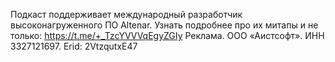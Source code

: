 ﻿---
Number: 119
Title: Объекты на стеке, DDD на рефакторинге, Web API на невежестве
PublishDate: 2025-07-20T22:00:00Z
Authors:
  - Анатолий Кулаков
  - Игорь Лабутин
Mastering: Игорь Лабутин
Music:
  Максим Аршинов «Pensive yeti.0.1»: https://hightech.group/ru/about
Patrons:
  - Александр
  - Сергей
  - Владислав
  - Гурий Самарин
  - Александр Лапердин
  - Виктор
  - Руслан Артамонов
  - Сергей Бензенко
  - Шевченко Антон
  - Ольга Бондаренко
  - Сергей Краснов
  - Константин Ушаков
  - Постарнаков Андрей
  - Дмитрий Сорокин
  - Дмитрий Павлов
  - Александр Ерыгин
  - Егор Сычёв
  - Гольдебаев Александр
  - Лазарев Илья
  - Тимофей
  - Виталий
  - Анатолий Крыжановский
  - Александр Гаранин
  - Евгений Асташев
Home: https://radiodotnet.mave.digital/ep-120
Audio: https://api.mave.digital/storage/podcasts/dc1a2f8c-50cd-4584-a46a-723efadc6e1e/episodes/776aeade-7a8b-4c35-a1a5-89a65b01e703.mp3
Video: https://www.youtube.com/watch?v=1SflP_B3IpE
Topics:

  - Subject: .NET 10 Preview 6
    Timestamp: 00:02:50
    Links:
      - https://github.com/dotnet/core/discussions/9974

  - Subject: DDD Refactor From Anemic to Behavior Models
    Timestamp: 00:28:10
    Links:
      - https://www.milanjovanovic.tech/blog/from-anemic-models-to-behavior-driven-models-a-practical-ddd-refactor-in-csharp

  - Subject: Allocating Small Objects on the Stack in .NET 9 and Beyond
    Timestamp: 00:56:50
    Links:
      - https://giannisakritidis.com/blog/Objects-On-Stack/
      - https://github.com/dotnet/runtime/blob/main/docs/design/coreclr/jit/DeabstractionAndConditionalEscapeAnalysis.md

  - Subject: Top 5 Mistakes Developers Make When Building APIs
    Timestamp: 01:25:05
    Links:
      - https://thecodeman.net/posts/building-apis-top-5-mistakes

  - Subject: Кратко о разном
    Timestamp: 01:45:40
    Links:
      - https://github.com/omarzawahry/Rejigs
      - https://medium.com/@omarzawahry/rejigs-making-regular-expressions-human-readable-1fad37cb3eae
      - https://habr.com/ru/companies/skbkontur/articles/914868/
      - https://www.youtube.com/watch?v=VDyu9YkUxHI&list=PLbxr_aGL4q3RNjP3co1CK1O5XFLihCcU6&index=1

---
Подкаст поддерживает международный разработчик высоконагруженного ПО Altenar.
Узнать подробнее про их митапы и не только: https://t.me/+_TzcYVVVqEgyZGIy
Реклама. ООО «Аистсофт». ИНН 3327121697. Erid: 2VtzqutxE47
